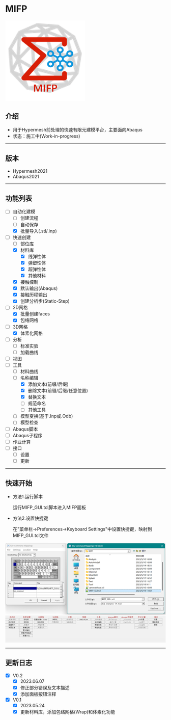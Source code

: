 # MIFP

![图标](./Splash/Mesh.png)

## 介绍
- 用于Hypermesh前处理的快速有限元建模平台，主要面向Abaqus
- 状态：施工中(Work-in-progress)

***

## 版本

- Hypermesh2021
- Abaqus2021

***

## 功能列表

- [ ] 自动化建模
    - [ ] 创建流程
    - [ ] 自动保存
    - [x] 批量导入(.stl/.inp)
- [ ] 快速创建
    - [ ] 部位库
    - [x] 材料库
        - [x] 线弹性体
        - [x] 弹塑性体
        - [x] 超弹性体
        - [x] 其他材料
    - [x] 接触控制
    - [x] 默认输出(Abaqus)
    - [x] 接触历程输出
    - [x] 创建分析步(Static-Step)
- [ ] 2D网格
    - [x] 批量创建faces
    - [x] 包络网格
- [ ] 3D网格
    - [x] 体素化网格
- [ ] 分析
    - [ ] 标准实验
    - [ ] 加载曲线
- [ ] 视图
- [ ] 工具
    - [ ] 材料曲线
    - [ ] 名称编辑
        - [x] 添加文本(前缀/后缀)
        - [x] 删除文本(前缀/后缀/任意位置)
        - [x] 替换文本
        - [ ] 规范命名
        - [ ] 其他工具
    - [ ] 模型变换(基于.Inp或.Odb)
    - [ ] 模型检查
- [ ] Abaqus脚本
- [ ] Abaqus子程序
- [ ] 作业计算
- [ ] 接口
    - [ ] 设置
    - [ ] 更新
***

## 快速开始

- 方法1.运行脚本

	运行MIFP_GUI.tcl脚本进入MIFP面板

- 方法2.设置快捷键
    
    在"菜单栏->Preferences->Keyboard Settings"中设置快捷键，映射到MIFP_GUI.tcl文件
    
![快捷键](./Splash/Keyboard.png)
![主面板](./Splash/Panel.png)

***

## 更新日志
- [x] V0.2
    - [x] 2023.06.07
    - [x] 修正部分错误及文本描述
    - [x] 添加面板按钮注释
- [x] V0.1
    - [x] 2023.05.24
    - [x] 更新材料库，添加包络网格(Wrap)和体素化功能
